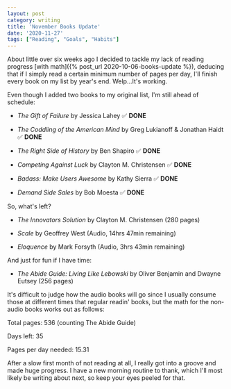 ```yaml
---
layout: post
category: writing
title: 'November Books Update'
date: '2020-11-27'
tags: ["Reading", "Goals", "Habits"]
---
```


About little over six weeks ago I decided to tackle my lack of reading progress [with math]({% post_url 2020-10-06-books-update %}), deducing that if I simply read a certain minimum number of pages per day, I'll finish every book on my list by year's end. Welp...It's working.

<!--more-->

Even though I added two books to my original list, I'm still ahead of schedule:

* _The Gift of Failure_ by Jessica Lahey ✅ **DONE**

* _The Coddling of the American Mind_ by Greg Lukianoff & Jonathan Haidt ✅ **DONE**

* _The Right Side of History_ by Ben Shapiro ✅ **DONE**

* _Competing Against Luck_ by Clayton M. Christensen ✅ **DONE**

* _Badass: Make Users Awesome_ by Kathy Sierra ✅ **DONE**

* _Demand Side Sales_ by Bob Moesta ✅ **DONE**

So, what's left?

* _The Innovators Solution_ by Clayton M. Christensen (280 pages)

* _Scale_ by Geoffrey West (Audio, 14hrs 47min remaining)

* _Eloquence_ by Mark Forsyth (Audio, 3hrs 43min remaining)

And just for fun if I have time:

* _The Abide Guide: Living Like Lebowski_ by Oliver Benjamin and Dwayne Eutsey (256 pages)

It's difficult to judge how the audio books will go since I usually consume those at different times that regular readin' books, but the math for the non-audio books works out as follows:

Total pages: 536 (counting The Abide Guide)

Days left: 35

Pages per day needed: 15.31

After a slow first month of not reading at all, I really got into a groove and made huge progress. I have a new morning routine to thank, which I'll most likely be writing about next, so keep your eyes peeled for that.